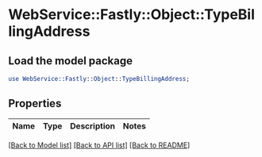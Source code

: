 # WebService::Fastly::Object::TypeBillingAddress

## Load the model package
```perl
use WebService::Fastly::Object::TypeBillingAddress;
```

## Properties
Name | Type | Description | Notes
------------ | ------------- | ------------- | -------------

[[Back to Model list]](../README.md#documentation-for-models) [[Back to API list]](../README.md#documentation-for-api-endpoints) [[Back to README]](../README.md)


